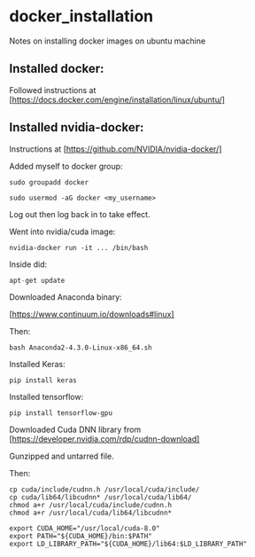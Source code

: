 # docker_installation
Notes on installing docker images on ubuntu machine

## Installed docker: 

Followed instructions at [https://docs.docker.com/engine/installation/linux/ubuntu/]

## Installed nvidia-docker:

Instructions at [https://github.com/NVIDIA/nvidia-docker/]

Added myself to docker group:

```shell
sudo groupadd docker
```
```shell
sudo usermod -aG docker <my_username>
```
Log out then log back in to take effect.

Went into nvidia/cuda image:

```shell
nvidia-docker run -it ... /bin/bash
```
Inside did:

```python
apt-get update
```

Downloaded Anaconda binary:

[https://www.continuum.io/downloads#linux]

Then:

```shell
bash Anaconda2-4.3.0-Linux-x86_64.sh
```

Installed Keras:

```shell
pip install keras
```

Installed tensorflow:

```shell
pip install tensorflow-gpu
```

Downloaded Cuda DNN library from [https://developer.nvidia.com/rdp/cudnn-download]

Gunzipped and untarred file. 

Then:

```docker image
cp cuda/include/cudnn.h /usr/local/cuda/include/
cp cuda/lib64/libcudnn* /usr/local/cuda/lib64/
chmod a+r /usr/local/cuda/include/cudnn.h
chmod a+r /usr/local/cuda/lib64/libcudnn*

export CUDA_HOME="/usr/local/cuda-8.0"
export PATH="${CUDA_HOME}/bin:$PATH"
export LD_LIBRARY_PATH="${CUDA_HOME}/lib64:$LD_LIBRARY_PATH"
```

